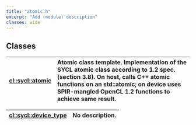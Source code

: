 ```yaml
---
title: "atomic.h"
excerpt: "Add (module) description"
classes: wide
---
```


## Classes

| [cl::sycl::atomic](./cl::sycl::atomic/README.md) | Atomic class template. Implementation of the SYCL atomic class according to 1.2 spec. (section 3.8). On host, calls C++ atomic functions on an std::atomic; on device uses SPIR-mangled OpenCL 1.2 functions to achieve same result. |
| :--- | :--- |


| [cl::sycl::device_type](./cl::sycl::device_type/README.md) | No description. |
| :--- | :--- |
